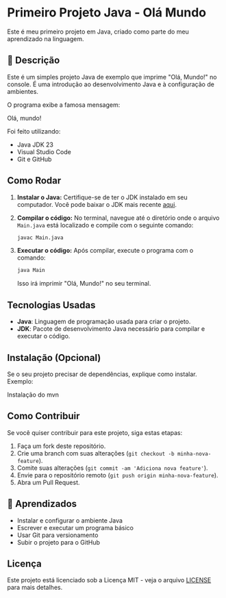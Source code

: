 # Primeiro Projeto Java - Olá Mundo

Este é meu primeiro projeto em Java, criado como parte do meu aprendizado na linguagem.

## 📄 Descrição

Este é um simples projeto Java de exemplo que imprime "Olá, Mundo!" no console. É uma introdução ao desenvolvimento Java e à configuração de ambientes.

O programa exibe a famosa mensagem:

Olá, mundo!

Foi feito utilizando:
- Java JDK 23
- Visual Studio Code
- Git e GitHub

## Como Rodar

1. **Instalar o Java:**
   Certifique-se de ter o JDK instalado em seu computador. Você pode baixar o JDK mais recente [aqui](https://www.oracle.com/java/technologies/javase-jdk15-downloads.html).

2. **Compilar o código:**
   No terminal, navegue até o diretório onde o arquivo `Main.java` está localizado e compile com o seguinte comando:
   
   ```bash
   javac Main.java
   ```

3. **Executar o código:**
   Após compilar, execute o programa com o comando:
   
   ```bash
   java Main
   ```

   Isso irá imprimir "Olá, Mundo!" no seu terminal.

## Tecnologias Usadas

- **Java**: Linguagem de programação usada para criar o projeto.
- **JDK**: Pacote de desenvolvimento Java necessário para compilar e executar o código.

## Instalação (Opcional)

Se o seu projeto precisar de dependências, explique como instalar. Exemplo:

Instalação do mvn

## Como Contribuir

Se você quiser contribuir para este projeto, siga estas etapas:

1. Faça um fork deste repositório.
2. Crie uma branch com suas alterações (`git checkout -b minha-nova-feature`).
3. Comite suas alterações (`git commit -am 'Adiciona nova feature'`).
4. Envie para o repositório remoto (`git push origin minha-nova-feature`).
5. Abra um Pull Request.


## 🧠 Aprendizados

- Instalar e configurar o ambiente Java
- Escrever e executar um programa básico
- Usar Git para versionamento
- Subir o projeto para o GitHub

## Licença

Este projeto está licenciado sob a Licença MIT - veja o arquivo [LICENSE](LICENSE) para mais detalhes.